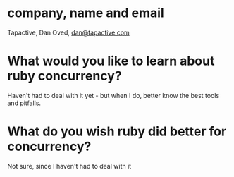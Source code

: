 # company, name and email
Tapactive, Dan Oved, dan@tapactive.com

# What would you like to learn about ruby concurrency?
Haven't had to deal with it yet - but when I do, better know the best tools and pitfalls.

# What do you wish ruby did better for concurrency?
Not sure, since I haven't had to deal with it